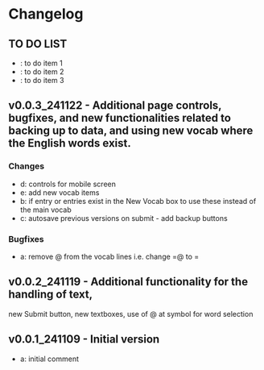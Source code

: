 # Changelog 

## TO DO LIST
- : to do item 1
- : to do item 2
- : to do item 3

## v0.0.3_241122 - Additional page controls, bugfixes, and new functionalities related to backing up to data, and using new vocab where the English words exist.
### Changes
- d: controls for mobile screen
- e: add new vocab items
- b: if entry or entries exist in the New Vocab box to use these instead of the main vocab
- c: autosave previous versions on submit - add backup buttons
### Bugfixes
- a: remove @ from the vocab lines i.e. change =@ to =

## v0.0.2_241119 - Additional functionality for the handling of text,
new Submit button, new textboxes, use of @ at symbol for word selection

## v0.0.1_241109 - Initial version
- a: initial comment

